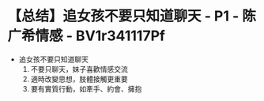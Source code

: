 # 【总结】追女孩不要只知道聊天 - P1 - 陈广希情感 - BV1r341117Pf

-   追女孩不要只知道聊天
    1.  不要只聊天，妹子喜歡情感交流
    2.  適時改變思想，肢體接觸更重要
    3.  要有實質行動，如牽手、約會、擁抱